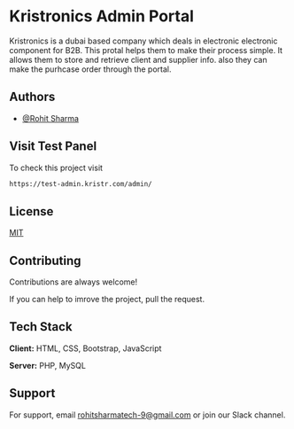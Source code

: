 
# Kristronics Admin Portal

Kristronics is a dubai based company which deals in electronic electronic component for B2B. This protal helps them to make their process simple. It allows them to store and retrieve client and supplier info. also they can make the purhcase order through the portal.


## Authors

- [@Rohit Sharma](https://www.github.com/rohit-sharma-1802)


## Visit Test Panel

To check this project visit

```bash
https://test-admin.kristr.com/admin/
```


## License

[MIT](https://choosealicense.com/licenses/mit/)


## Contributing

Contributions are always welcome!

If you can help to imrove the project, pull the request.


## Tech Stack

**Client:** HTML, CSS, Bootstrap, JavaScript

**Server:** PHP, MySQL


## Support

For support, email rohitsharmatech-9@gmail.com or join our Slack channel.

